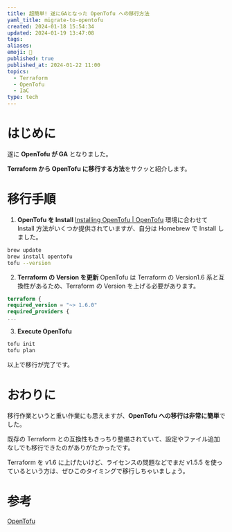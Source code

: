```yaml
---
title: 超簡単! 遂にGAとなった OpenTofu への移行方法
yaml_title: migrate-to-opentofu
created: 2024-01-18 15:54:34
updated: 2024-01-19 13:47:08
tags: 
aliases: 
emoji: 🤖
published: true
published_at: 2024-01-22 11:00
topics:
  - Terraform
  - OpenTofu
  - IaC
type: tech
---
```

# はじめに

遂に **OpenTofu が GA** となりました。

**Terraform から OpenTofu に移行する方法**をサクッと紹介します。

# 移行手順
1. **OpenTofu を Install**
[Installing OpenTofu | OpenTofu](https://opentofu.org/docs/intro/install/)
環境に合わせて Install 方法がいくつか提供されていますが、自分は Homebrew で Install しました。
```sh
brew update
brew install opentofu
tofu --version
```
2. **Terraform の Version を更新**
OpenTofu は Terraform の Version1.6 系と互換性があるため、Terraform の Version を上げる必要があります。
```providers.tf
terraform {
required_version = "~> 1.6.0"
required_providers {
...
```
3. **Execute OpenTofu**
```sh
tofu init
tofu plan
```

以上で移行が完了です。

# おわりに

移行作業というと重い作業にも思えますが、**OpenTofu への移行は非常に簡単**でした。

既存の Terraform との互換性もきっちり整備されていて、設定やファイル追加なしでも移行できたのがありがたかったです。

Terraform を v1.6 に上げたいけど、ライセンスの問題などでまだ v1.5.5 を使っているという方は、ぜひこのタイミングで移行しちゃいましょう。

# 参考

[OpenTofu](https://opentofu.org/docs/intro/migration)
